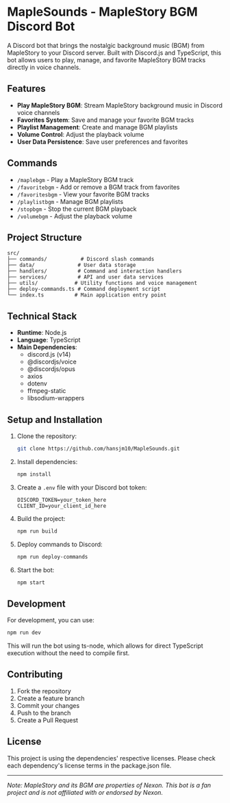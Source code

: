 # MapleSounds - MapleStory BGM Discord Bot

A Discord bot that brings the nostalgic background music (BGM) from MapleStory to your Discord server. Built with Discord.js and TypeScript, this bot allows users to play, manage, and favorite MapleStory BGM tracks directly in voice channels.

## Features

- **Play MapleStory BGM**: Stream MapleStory background music in Discord voice channels
- **Favorites System**: Save and manage your favorite BGM tracks
- **Playlist Management**: Create and manage BGM playlists
- **Volume Control**: Adjust the playback volume
- **User Data Persistence**: Save user preferences and favorites

## Commands

- `/maplebgm` - Play a MapleStory BGM track
- `/favoritebgm` - Add or remove a BGM track from favorites
- `/favoritesbgm` - View your favorite BGM tracks
- `/playlistbgm` - Manage BGM playlists
- `/stopbgm` - Stop the current BGM playback
- `/volumebgm` - Adjust the playback volume

## Project Structure

```
src/
├── commands/           # Discord slash commands
├── data/              # User data storage
├── handlers/          # Command and interaction handlers
├── services/          # API and user data services
├── utils/            # Utility functions and voice management
├── deploy-commands.ts # Command deployment script
└── index.ts          # Main application entry point
```

## Technical Stack

- **Runtime**: Node.js
- **Language**: TypeScript
- **Main Dependencies**:
  - discord.js (v14)
  - @discordjs/voice
  - @discordjs/opus
  - axios
  - dotenv
  - ffmpeg-static
  - libsodium-wrappers

## Setup and Installation

1. Clone the repository:
   ```bash
   git clone https://github.com/hansjm10/MapleSounds.git
   ```

2. Install dependencies:
   ```bash
   npm install
   ```

3. Create a `.env` file with your Discord bot token:
   ```
   DISCORD_TOKEN=your_token_here
   CLIENT_ID=your_client_id_here
   ```

4. Build the project:
   ```bash
   npm run build
   ```

5. Deploy commands to Discord:
   ```bash
   npm run deploy-commands
   ```

6. Start the bot:
   ```bash
   npm start
   ```

## Development

For development, you can use:
```bash
npm run dev
```

This will run the bot using ts-node, which allows for direct TypeScript execution without the need to compile first.

## Contributing

1. Fork the repository
2. Create a feature branch
3. Commit your changes
4. Push to the branch
5. Create a Pull Request

## License

This project is using the dependencies' respective licenses. Please check each dependency's license terms in the package.json file.

---

*Note: MapleStory and its BGM are properties of Nexon. This bot is a fan project and is not affiliated with or endorsed by Nexon.*
